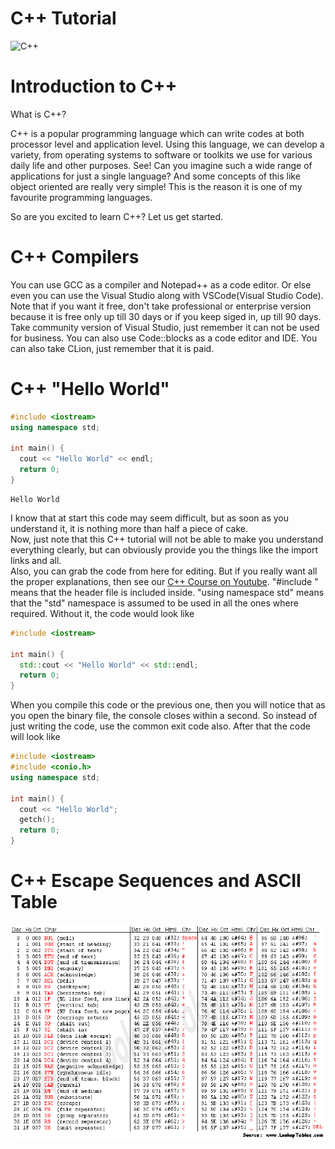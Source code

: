 # C++ Tutorial

![C++](https://upload.wikimedia.org/wikipedia/commons/1/18/ISO_C%2B%2B_Logo.svg)

# Introduction to C++

What is C++?

C++ is a popular programming language which can write codes at both processor level and application level. Using this language, we can develop a variety, from operating systems to software or toolkits we use for various daily life and other purposes. See! Can you imagine such a wide range of applications for just a single language? And some concepts of this like object oriented are really very simple! This is the reason it is one of my favourite programming languages.

So are you excited to learn C++? Let us get started.

# C++ Compilers

You can use GCC as a compiler and Notepad++ as a code editor. Or else even you can use the Visual Studio along with VSCode(Visual Studio Code). Note that if you want it free, don't take professional or enterprise version because it is free only up till 30 days or if you keep siged in, up till 90 days. Take community version of Visual Studio, just remember it can not be used for business. You can also use Code::blocks as a code editor and IDE. You can also take CLion, just remember that it is paid.

# C++ "Hello World"

```C++
#include <iostream>
using namespace std;

int main() {
  cout << "Hello World" << endl;
  return 0;
}
```
```
Hello World
```
I know that at start this code may seem difficult, but as soon as you understand it, it is nothing more than half a piece of cake.  
Now, just note that this C++ tutorial will not be able to make you understand everything clearly, but can obviously provide you the things like the import links and all.  
Also, you can grab the code from here for editing. But if you really want all the proper explanations, then see our [C++ Course on Youtube](https://www.youtube.com/playlist?list=PLmWXQgLAMBwGqz9EpLcquRsbP4wF1RwNb).
"#include <iostream>" means that the <iostream> header file is included inside.
"using namespace std" means that the "std" namespace is assumed to be used in all the ones where required. Without it, the code would look like
```C++
#include <iostream>
  
int main() {
  std::cout << "Hello World" << std::endl;
  return 0;
}
```
When you compile this code or the previous one, then you will notice that as you open the binary file, the console closes within a second. So instead of just writing the code, use the common exit code also. After that the code will look like
```C++
#include <iostream>
#include <conio.h>
using namespace std;

int main() {
  cout << "Hello World";
  getch();
  return 0;
}
```

# C++ Escape Sequences and ASCII Table
![ASCII Table](ccc111.PNG)
